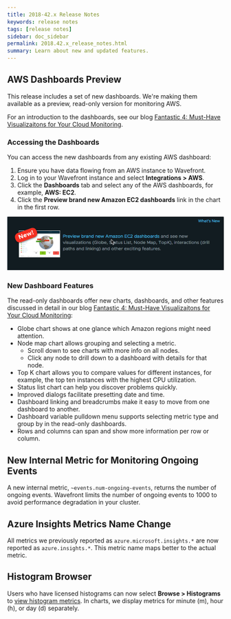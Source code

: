 ```yaml
---
title: 2018-42.x Release Notes
keywords: release notes
tags: [release notes]
sidebar: doc_sidebar
permalink: 2018.42.x_release_notes.html
summary: Learn about new and updated features.
---
```


## AWS Dashboards Preview

This release includes a set of new dashboards. We're making them available as a preview, read-only version for monitoring AWS.

For an introduction to the dashboards, see our blog [Fantastic 4: Must-Have Visualizaitons for Your Cloud Monitoring](https://www.wavefront.com/holistic-cloud-monitoring/).

### Accessing the Dashboards

You can access the new dashboards from any existing AWS dashboard:
1. Ensure you have data flowing from an AWS instance to Wavefront.
2. Log in to your Wavefront instance and select **Integrations > AWS**.
3. Click the **Dashboards** tab and select any of the AWS dashboards, for example, **AWS: EC2**.
4. Click the **Preview brand new Amazon EC2 dashboards** link in the chart in the first row.

![new dashboards](images/new_dashboards.png)

### New Dashboard Features

The read-only dashboards offer new charts, dashboards, and other features discussed in detail in our blog [Fantastic 4: Must-Have Visualizaitons for Your Cloud Monitoring](https://www.wavefront.com/holistic-cloud-monitoring/):
* Globe chart shows at one glance which Amazon regions might need attention.
* Node map chart allows grouping and selecting a metric.
  - Scroll down to see charts with more info on all nodes.
  - Click any node to drill down to a dashboard with details for that node.
* Top K chart allows you to compare values for different instances, for example, the top ten instances with the highest CPU utilization.
* Status list chart can help you discover problems quickly.
* Improved dialogs facilitate presetting date and time.
* Dashboard linking and breadcrumbs make it easy to move from one dashboard to another.
* Dashboard variable pulldown menu supports selecting metric type and group by in the read-only dashboards.
* Rows and columns can span and show more information per row or column.

## New  Internal Metric for Monitoring Ongoing Events

A new internal metric, `~events.num-ongoing-events`, returns the number of ongoing events. Wavefront limits the number of ongoing events to 1000 to avoid performance degradation in your cluster.

## Azure Insights Metrics Name Change

All metrics we previously reported as `azure.microsoft.insights.*` are now reported as `azure.insights.*`. This metric name maps better to the actual metric.

## Histogram Browser

Users who have licensed histograms can now select **Browse > Histograms** to [view histogram metrics](proxies_histograms.html#viewing-histogram-metrics). In charts, we display metrics for minute (m), hour (h), or day (d) separately.
